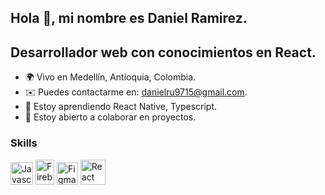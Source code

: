 
Hola 👋, mi nombre es Daniel Ramirez. 
------------------------
Desarrollador web con conocimientos en React.
------------------------

- 🌍 Vivo en Medellín, Antioquia, Colombia.
- ✉️ Puedes contactarme en: [danielru9715@gmail.com](mailto:danielru9715@gmail.com).
- 🧠 Estoy aprendiendo React Native, Typescript.
- 🤝 Estoy abierto a colaborar en proyectos.

### Skills

<p align="left">
<a href="https://developer.mozilla.org/en-US/docs/Web/JavaScript" target="_blank" rel="noreferrer"><img src="https://raw.githubusercontent.com/danielcranney/readme-generator/main/public/icons/skills/javascript-colored.svg" width="36" height="36" alt="Javascript" /></a>
<a href="https://firebase.google.com/?hl=es-419" target="_blank" rel="noreferrer"><img src="https://seeklogo.com/images/F/firebase-logo-402F407EE0-seeklogo.com.png" width="30" height="40" alt="Firebase" /></a>
  <a href="https://www.figma.com/" target="_blank" rel="noreferrer"><img src="https://upload.wikimedia.org/wikipedia/commons/thumb/3/33/Figma-logo.svg/1667px-Figma-logo.svg.png" width="34" height="36" alt="Figma" /></a>
<a href="https://es.reactjs.org/" target="_blank" rel="noreferrer"><img src="https://upload.wikimedia.org/wikipedia/commons/thumb/a/a7/React-icon.svg/539px-React-icon.svg.png" width="40" height="40" alt="React" /></a>
</p>
